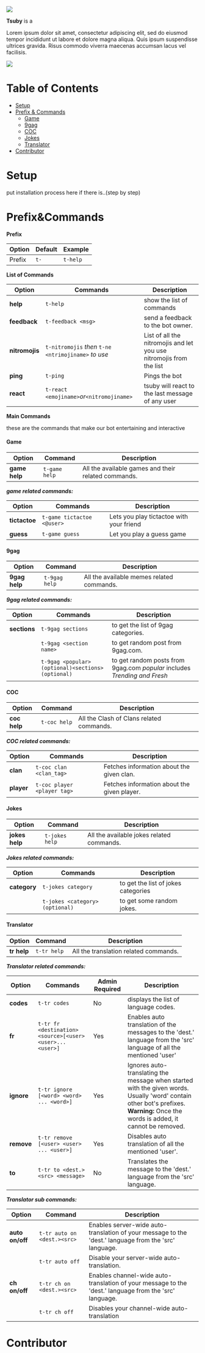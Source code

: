 ![](https://cdn.discordapp.com/attachments/589834753897922617/594154886770196481/introduction_dchckweek.png) 

**Tsuby** is a 

Lorem ipsum dolor sit amet, consectetur adipiscing elit, sed do eiusmod tempor incididunt ut labore et dolore magna aliqua. Quis ipsum suspendisse ultrices gravida. Risus commodo viverra maecenas accumsan lacus vel facilisis. 

[![](https://cdn.discordapp.com/attachments/594172292594925568/594196409385746514/invite_dschackweek_longversion_512.png)](botlink)


# Table of Contents

- [Setup](#Setup)
- [Prefix & Commands](#PrefixCommands)
    - [Game](#Game)
    - [9gag](#9gag)
    - [COC](#COC)
    - [Jokes](#Jokes)
    - [Translator](#Translator)
- [Contributor](#Contributor)


# Setup

 put installation process here if there is..(step by step)
 

# Prefix&Commands

**Prefix**

|Option|Default|Example|
|------|-------|-----------|
| Prefix|`t-`|`t-help`| 
 
**List of Commands**

|Option|Commands|Description|
|------|-------|-----------|
|**help**|`t-help`| show the list of commands|
|**feedback**|`t-feedback <msg>`|send a feedback to the bot owner.|
|**nitromojis**|`t-nitromojis` _then_ `t-ne <ntrimojiname>` _to use_ | List of all the nitromojis and let you use nitromojis from the list |
|**ping**|`t-ping`|Pings the bot|
|**react**|`t-react <emojiname>`_or_`<nitromojiname>` | tsuby will react to the last message of any user|

**Main Commands**

these are the commands that make our bot entertaining and interactive

#### Game
|Option|Command|Description|
|------|-------|-----------|
|**game help**|`t-game help`| All the available games and their related commands.|

***game related commands:***

|Option|Commands|Description|
|------|-------|-----------|
|**tictactoe**|`t-game tictactoe <@user>`| Lets you play tictactoe with your friend|
|**guess**|`t-game guess` | Let you play a guess game |

#### 9gag
|Option|Command|Description|
|------|-------|-----------|
|**9gag help**|`t-9gag help`| All the available memes related commands.|

***9gag related commands:***

|Option|Commands|Description|
|------|-------|-----------|
|**sections**|`t-9gag sections`| to get the list of 9gag categories.|
||`t-9gag <section name>`| to get random post from 9gag.com.|
||`t-9gag <popular>(optional)<sections>(optional)`| to get random posts from 9gag.com _popular_ includes _Trending and Fresh_|

#### COC
|Option|Command|Description|
|------|-------|-----------|
|**coc help**|`t-coc help`|  All the Clash of Clans related commands.|

***COC related commands:***

|Option|Commands|Description|
|------|-------|-----------|
|**clan**|`t-coc clan <clan_tag>`| Fetches information about the given clan.|
|**player**|`t-coc player <player tag>`| Fetches information about the given player.|

#### Jokes
|Option|Command|Description|
|------|-------|-----------|
|**jokes help**|`t-jokes help`|All the available jokes related commands.|

***Jokes related commands:***

|Option|Commands|Description|
|------|-------|-----------|
|**category**|`t-jokes category`| to get the list of jokes categories
||`t-jokes <category>(optional)`| to get some random jokes.

#### Translator
|Option|Command|Description|
|------|-------|-----------|
|**tr help**|`t-tr help`|All the translation related commands.|

***Translator related commands:***

|Option|Commands|Admin Required| Description|
|------|-------|--------|-----------|
|**codes**|`t-tr codes`| No|displays the list of language codes.|
|**fr**|`t-tr fr <destination><source>[<user><user>...<user>]`|Yes| Enables auto translation of the messages to the 'dest.' language from the 'src' language of all the mentioned 'user'|
|**ignore** | `t-tr ignore [<word> <word> ... <word>]`|Yes|Ignores auto-translating the message when started with the given words. Usually 'word' contain other bot's prefixes. **Warning:** Once the words is added, it cannot be removed.|
|**remove**|`t-tr remove [<user> <user> ... <user>]`|Yes|Disables auto translation of all the mentioned 'user'.|
|**to**| `t-tr to <dest.> <src> <message>`|No| Translates the message to the 'dest.' language from the 'src' language.|

***Translator sub commands:***

|Option|Command|Description|
|------|-------|-----------|
|**auto on/off**|`t-tr auto on <dest.><src>`|Enables server-wide auto-translation of your message to the 'dest.' language from the 'src' language.|
||`t-tr auto off` | Disable your server-wide auto-translation.|
|**ch on/off**| `t-tr ch on <dest.><src>`|  Enables channel-wide auto-translation of your message to the 'dest.' language from the 'src' language.|
||`t-tr ch off`| Disables your channel-wide auto-translation|

# Contributor

